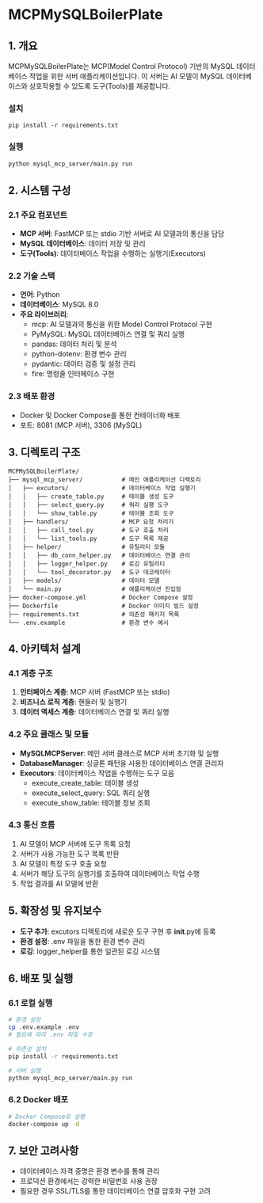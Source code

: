 # MCPMySQLBoilerPlate

## 1. 개요

MCPMySQLBoilerPlate는 MCP(Model Control Protocol) 기반의 MySQL 데이터베이스 작업을 위한 서버 애플리케이션입니다. 이 서버는 AI 모델이 MySQL 데이터베이스와 상호작용할 수 있도록 도구(Tools)를 제공합니다.

### 설치

```
pip install -r requirements.txt
```

### 실행

```bash
python mysql_mcp_server/main.py run
```

## 2. 시스템 구성

### 2.1 주요 컴포넌트

- **MCP 서버**: FastMCP 또는 stdio 기반 서버로 AI 모델과의 통신을 담당
- **MySQL 데이터베이스**: 데이터 저장 및 관리
- **도구(Tools)**: 데이터베이스 작업을 수행하는 실행기(Executors)

### 2.2 기술 스택

- **언어**: Python
- **데이터베이스**: MySQL 8.0
- **주요 라이브러리**:
  - mcp: AI 모델과의 통신을 위한 Model Control Protocol 구현
  - PyMySQL: MySQL 데이터베이스 연결 및 쿼리 실행
  - pandas: 데이터 처리 및 분석
  - python-dotenv: 환경 변수 관리
  - pydantic: 데이터 검증 및 설정 관리
  - fire: 명령줄 인터페이스 구현

### 2.3 배포 환경

- Docker 및 Docker Compose를 통한 컨테이너화 배포
- 포트: 8081 (MCP 서버), 3306 (MySQL)

## 3. 디렉토리 구조

```
MCPMySQLBoilerPlate/
├── mysql_mcp_server/           # 메인 애플리케이션 디렉토리
│   ├── excutors/               # 데이터베이스 작업 실행기
│   │   ├── create_table.py     # 테이블 생성 도구
│   │   ├── select_query.py     # 쿼리 실행 도구
│   │   └── show_table.py       # 테이블 조회 도구
│   ├── handlers/               # MCP 요청 처리기
│   │   ├── call_tool.py        # 도구 호출 처리
│   │   └── list_tools.py       # 도구 목록 제공
│   ├── helper/                 # 유틸리티 모듈
│   │   ├── db_conn_helper.py   # 데이터베이스 연결 관리
│   │   ├── logger_helper.py    # 로깅 유틸리티
│   │   └── tool_decorator.py   # 도구 데코레이터
│   ├── models/                 # 데이터 모델
│   └── main.py                 # 애플리케이션 진입점
├── docker-compose.yml          # Docker Compose 설정
├── Dockerfile                  # Docker 이미지 빌드 설정
├── requirements.txt            # 의존성 패키지 목록
└── .env.example                # 환경 변수 예시
```

## 4. 아키텍처 설계

### 4.1 계층 구조

1. **인터페이스 계층**: MCP 서버 (FastMCP 또는 stdio)
2. **비즈니스 로직 계층**: 핸들러 및 실행기
3. **데이터 액세스 계층**: 데이터베이스 연결 및 쿼리 실행

### 4.2 주요 클래스 및 모듈

- **MySQLMCPServer**: 메인 서버 클래스로 MCP 서버 초기화 및 실행
- **DatabaseManager**: 싱글톤 패턴을 사용한 데이터베이스 연결 관리자
- **Executors**: 데이터베이스 작업을 수행하는 도구 모음
  - execute_create_table: 테이블 생성
  - execute_select_query: SQL 쿼리 실행
  - execute_show_table: 테이블 정보 조회

### 4.3 통신 흐름

1. AI 모델이 MCP 서버에 도구 목록 요청
2. 서버가 사용 가능한 도구 목록 반환
3. AI 모델이 특정 도구 호출 요청
4. 서버가 해당 도구의 실행기를 호출하여 데이터베이스 작업 수행
5. 작업 결과를 AI 모델에 반환

## 5. 확장성 및 유지보수

- **도구 추가**: excutors 디렉토리에 새로운 도구 구현 후 __init__.py에 등록
- **환경 설정**: .env 파일을 통한 환경 변수 관리
- **로깅**: logger_helper를 통한 일관된 로깅 시스템

## 6. 배포 및 실행

### 6.1 로컬 실행

```bash
# 환경 설정
cp .env.example .env
# 필요에 따라 .env 파일 수정

# 의존성 설치
pip install -r requirements.txt

# 서버 실행
python mysql_mcp_server/main.py run
```

### 6.2 Docker 배포

```bash
# Docker Compose로 실행
docker-compose up -d
```

## 7. 보안 고려사항

- 데이터베이스 자격 증명은 환경 변수를 통해 관리
- 프로덕션 환경에서는 강력한 비밀번호 사용 권장
- 필요한 경우 SSL/TLS를 통한 데이터베이스 연결 암호화 구현 고려
